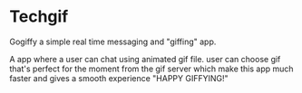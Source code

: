 # Techgif
Gogiffy a simple real time messaging and "giffing" app.

A app where a user can chat using animated gif file. user can choose gif that's perfect for the moment from the gif server which make this app much faster and gives a smooth experience
"HAPPY GIFFYING!"
